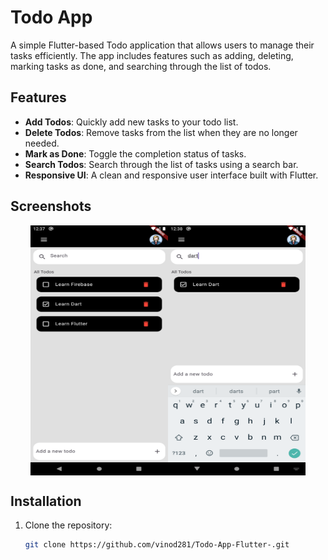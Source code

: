 # Todo App

A simple Flutter-based Todo application that allows users to manage their tasks efficiently. The app includes features such as adding, deleting, marking tasks as done, and searching through the list of todos.

## Features

- **Add Todos**: Quickly add new tasks to your todo list.
- **Delete Todos**: Remove tasks from the list when they are no longer needed.
- **Mark as Done**: Toggle the completion status of tasks.
- **Search Todos**: Search through the list of tasks using a search bar.
- **Responsive UI**: A clean and responsive user interface built with Flutter.

## Screenshots
<div style="display: flex; justify-content: center; align-items: center;">
<img src="Screenshot_1743664031.png" alt="App Screenshot" width="220" height="400">
<img src="/Screenshot_1743664089.png" alt="App Screenshot" width="220" height="400">
</div>

## Installation

1. Clone the repository:
   ```sh
   git clone https://github.com/vinod281/Todo-App-Flutter-.git

